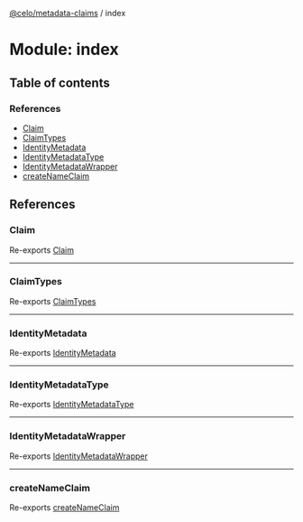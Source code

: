 [@celo/metadata-claims](../README.md) / index

# Module: index

## Table of contents

### References

- [Claim](index.md#claim)
- [ClaimTypes](index.md#claimtypes)
- [IdentityMetadata](index.md#identitymetadata)
- [IdentityMetadataType](index.md#identitymetadatatype)
- [IdentityMetadataWrapper](index.md#identitymetadatawrapper)
- [createNameClaim](index.md#createnameclaim)

## References

### Claim

Re-exports [Claim](claim.md#claim)

___

### ClaimTypes

Re-exports [ClaimTypes](../enums/types.ClaimTypes.md)

___

### IdentityMetadata

Re-exports [IdentityMetadata](metadata.md#identitymetadata)

___

### IdentityMetadataType

Re-exports [IdentityMetadataType](metadata.md#identitymetadatatype)

___

### IdentityMetadataWrapper

Re-exports [IdentityMetadataWrapper](../classes/metadata.IdentityMetadataWrapper.md)

___

### createNameClaim

Re-exports [createNameClaim](claim.md#createnameclaim)
